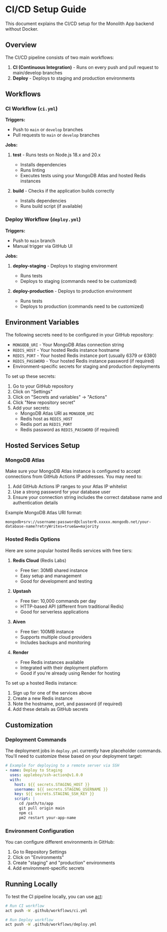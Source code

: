 # CI/CD Setup Guide

This document explains the CI/CD setup for the Monolith App backend without Docker.

## Overview

The CI/CD pipeline consists of two main workflows:

1. **CI (Continuous Integration)** - Runs on every push and pull request to main/develop branches
2. **Deploy** - Deploys to staging and production environments

## Workflows

### CI Workflow (`ci.yml`)

**Triggers:**
- Push to `main` or `develop` branches
- Pull requests to `main` or `develop` branches

**Jobs:**
1. **test** - Runs tests on Node.js 18.x and 20.x
   - Installs dependencies
   - Runs linting
   - Executes tests using your MongoDB Atlas and hosted Redis instances

2. **build** - Checks if the application builds correctly
   - Installs dependencies
   - Runs build script (if available)

### Deploy Workflow (`deploy.yml`)

**Triggers:**
- Push to `main` branch
- Manual trigger via GitHub UI

**Jobs:**
1. **deploy-staging** - Deploys to staging environment
   - Runs tests
   - Deploys to staging (commands need to be customized)

2. **deploy-production** - Deploys to production environment
   - Runs tests
   - Deploys to production (commands need to be customized)

## Environment Variables

The following secrets need to be configured in your GitHub repository:

- `MONGODB_URI` - Your MongoDB Atlas connection string
- `REDIS_HOST` - Your hosted Redis instance hostname
- `REDIS_PORT` - Your hosted Redis instance port (usually 6379 or 6380)
- `REDIS_PASSWORD` - Your hosted Redis instance password (if required)
- Environment-specific secrets for staging and production deployments

To set up these secrets:
1. Go to your GitHub repository
2. Click on "Settings"
3. Click on "Secrets and variables" → "Actions"
4. Click "New repository secret"
5. Add your secrets:
   - MongoDB Atlas URI as `MONGODB_URI`
   - Redis host as `REDIS_HOST`
   - Redis port as `REDIS_PORT`
   - Redis password as `REDIS_PASSWORD` (if required)

## Hosted Services Setup

### MongoDB Atlas
Make sure your MongoDB Atlas instance is configured to accept connections from GitHub Actions IP addresses. You may need to:

1. Add GitHub Actions IP ranges to your Atlas IP whitelist
2. Use a strong password for your database user
3. Ensure your connection string includes the correct database name and authentication details

Example MongoDB Atlas URI format:
```
mongodb+srv://username:password@cluster0.xxxxx.mongodb.net/your-database-name?retryWrites=true&w=majority
```

### Hosted Redis Options
Here are some popular hosted Redis services with free tiers:

1. **Redis Cloud** (Redis Labs)
   - Free tier: 30MB shared instance
   - Easy setup and management
   - Good for development and testing

2. **Upstash**
   - Free tier: 10,000 commands per day
   - HTTP-based API (different from traditional Redis)
   - Good for serverless applications

3. **Aiven**
   - Free tier: 100MB instance
   - Supports multiple cloud providers
   - Includes backups and monitoring

4. **Render**
   - Free Redis instances available
   - Integrated with their deployment platform
   - Good if you're already using Render for hosting

To set up a hosted Redis instance:
1. Sign up for one of the services above
2. Create a new Redis instance
3. Note the hostname, port, and password (if required)
4. Add these details as GitHub secrets

## Customization

### Deployment Commands

The deployment jobs in `deploy.yml` currently have placeholder commands. You'll need to customize these based on your deployment target:

```yaml
# Example for deploying to a remote server via SSH
- name: Deploy to Staging
  uses: appleboy/ssh-action@v1.0.0
  with:
    host: ${{ secrets.STAGING_HOST }}
    username: ${{ secrets.STAGING_USERNAME }}
    key: ${{ secrets.STAGING_SSH_KEY }}
    script: |
      cd /path/to/app
      git pull origin main
      npm ci
      pm2 restart your-app-name
```

### Environment Configuration

You can configure different environments in GitHub:

1. Go to Repository Settings
2. Click on "Environments"
3. Create "staging" and "production" environments
4. Add environment-specific secrets

## Running Locally

To test the CI pipeline locally, you can use [act](https://github.com/nektos/act):

```bash
# Run CI workflow
act push -W .github/workflows/ci.yml

# Run Deploy workflow
act push -W .github/workflows/deploy.yml
```
